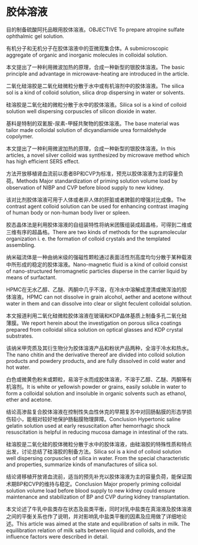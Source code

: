 # 胶体溶液

<p><span class="chinese">目的制备硫酸阿托品眼用胶体溶液。</span><span class="english">OBJECTIVE To prepare atropine sulfate ophthalmic gel solution.</span></p>

<p><span class="chinese">有机分子和无机分子在胶体溶液中的亚微观集合体。</span><span class="english">A submicroscopic aggregate of organic and inorganic molecules in colloidal solution.</span></p>

<p><span class="chinese">本文提出了一种利用微波加热的原理，合成一种新型的银胶体溶液。</span><span class="english">The basic principle and advantage in microwave-heating are introduced in the article.</span></p>

<p><span class="chinese">二氧化硅溶胶是二氧化硅微粒分散于水中或有机溶剂中的胶体溶液。</span><span class="english">The silica sol is a kind of colloid solution, silica drop dispersing in water or solvents.</span></p>

<p><span class="chinese">硅溶胶是二氧化硅的微粒分散于水中的胶体溶液。</span><span class="english">Silica sol is a kind of colloid solution well dispersing corpuscles of silicon dioxide in water.</span></p>

<p><span class="chinese">基料是特制的双氰胺-尿素-甲醛共聚物的胶体溶液。</span><span class="english">The base material was tailor made colloidal solution of dicyandiamide urea formaldehyde copolymer.</span></p>

<p><span class="chinese">本文提出了一种利用微波加热的原理，合成一种新型的银胶体溶液。</span><span class="english">In this articles, a novel silver colloid was synthesized by microwave method which has high efficient SERS effect.</span></p>

<p><span class="chinese">方法开放移植肾血流前以患者BP和CVP为标准，预充以胶体溶液为主的容量负荷。</span><span class="english">Methods Major standardization of priming solution volume load by observation of NIBP and CVP before blood supply to new kidney.</span></p>

<p><span class="chinese">该对比剂胶体溶液可用于人体或者非人体的肝脏或者脾脏的增强对比成像。</span><span class="english">The contrast agent colloid solution can be used for enhancing contrast imaging of human body or non-human body liver or spleen.</span></p>

<p><span class="chinese">胶态晶体法是利用胶体溶液的自组装特性将纳米团簇组装成超晶格，可得到二维或三维有序的超晶格。</span><span class="english">There are two kinds of methods for the supramolecular organization i. e. the formation of colloid crystals and the templated assembling.</span></p>

<p><span class="chinese">纳米磁流体是一种由纳米级的强磁性颗粒通过表面活性剂高度均匀分散于某种载液中所形成的稳定的胶体溶液。</span><span class="english">Nano-magnetic fluid is a kind of colloid consist of nano-structured ferromagnetic particles disperse in the carrier liquid by means of surfactant.</span></p>

<p><span class="chinese">HPMC在无水乙醇、乙醚、丙酮中几乎不溶，在冷水中溶解成澄清或微浑浊的胶体溶液。</span><span class="english">HPMC can not dissolve in grain alcohol, aether and acetone without water in them and can dissolve into clear or slight feculent colloidal solution.</span></p>

<p><span class="chinese">本文报道利用二氧化硅微粒胶体溶液在玻璃和KDP晶体基质上制备多孔二氧化硅薄膜。</span><span class="english">We report herein about the investigation on porous silica coatings prepared from colloidal silica solution on optical glasses and KDP crystal substrates.</span></p>

<p><span class="chinese">该纳米甲壳质及其衍生物分为胶体溶液产品和粉状产品两种，全溶于冷水和热水。</span><span class="english">The nano chitin and the derivative thereof are divided into colloid solution products and powdery products, and are fully dissolved in cold water and hot water.</span></p>

<p><span class="chinese">白色或微黄色粉末或颗粒，易溶于水而成胶体溶液，不溶于乙醇、乙醚、丙酮等有机溶剂。</span><span class="english">It is white or yellowish powder or grains, easily soluble in water to form a colloidal solution and insoluble in organic solvents such as ethanol, ether and acetone.</span></p>

<p><span class="chinese">结论高渗盐复合胶体溶液在控制性失血性休克的早期复苏中对回肠黏膜的形态学损伤较小，能相对较好地保护肠黏膜物理屏障。</span><span class="english">Conclusion Hypertonic saline gelatin solution used at early resuscitation after hemorrhagic shock resuscitation is helpful in reducing mucosa damage in intestinal of the rats.</span></p>

<p><span class="chinese">硅溶胶是二氧化硅的胶体微粒分散于水中的胶体溶液，由硅溶胶的特殊性质和特点出发，讨论总结了硅溶胶的制备方法。</span><span class="english">Silica sol is a kind of colloid solution well dispersing corpuscles of silica in water. From the special characteristic and properties, summarize kinds of manufactures of silica sol.</span></p>

<p><span class="chinese">结论肾移植开放肾血流前，适当的预先补充以胶体溶液为主的容量负荷，能保证围术期BP和CVP的维持与稳定。</span><span class="english">Conclusion Major properly priming colloidal solution volume load before blood supply to new kidney could ensure maintenance and stabilization of BP and CVP during kidney transplantation.</span></p>

<p><span class="chinese">本文论述了牛乳中盐类存在状态及盐类平衡，同时对乳中盐类在真溶液及胶体溶液之间的平衡关系也作了说明，并对影响乳中盐类平衡的因素及应用做了详细地论述。</span><span class="english">This article was aimed at the state and equilibration of salts in milk. The equilibration relation of milk salts between liquid and colloids, and the influence factors were described in detail.</span></p>

